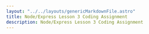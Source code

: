 ```yaml
---
layout: "../../layouts/genericMarkdownFile.astro"
title: Node/Express Lesson 3 Coding Assignment
description: Node/Express Lesson 3 Coding Assignment
---
```

